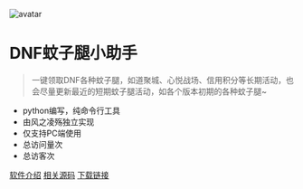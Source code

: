 ![avatar](https://s1.ax1x.com/2020/11/02/BrG0C4.jpg)

# DNF蚊子腿小助手

> 一键领取DNF各种蚊子腿，如道聚城、心悦战场、信用积分等长期活动，也会尽量更新最近的短期蚊子腿活动，如各个版本初期的各种蚊子腿~

- python编写，纯命令行工具
- 由风之凌殇独立实现
- 仅支持PC端使用
- <span id="busuanzi_container_page_pv">总访问量<span id="busuanzi_value_page_pv"></span>次</span>
- <span id="busuanzi_container_site_uv">总访客<span id="busuanzi_value_site_uv"></span>次</span>

[软件介绍](#main)
[相关源码](https://github.com/fzls/djc_helper)
[下载链接](https://fzls.lanzous.com/s/djc-helper)

